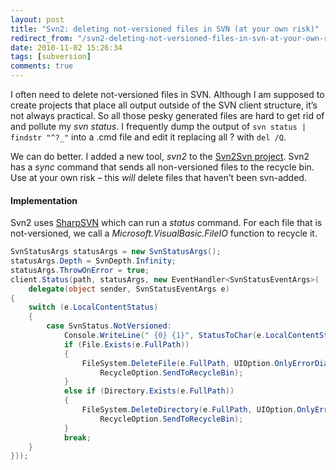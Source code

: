 ```yaml
---
layout: post
title: "Svn2: deleting not-versioned files in SVN (at your own risk)"
redirect_from: "/svn2-deleting-not-versioned-files-in-svn-at-your-own-risk"
date: 2010-11-02 15:26:34
tags: [subversion]
comments: true
---
```


I often need to delete not-versioned files in SVN. Although I am supposed to create projects that place all output outside of the SVN client structure, it’s not always practical. So all those pesky generated files are hard to get rid of and pollute my _svn status_. I frequently dump the output of `svn status | findstr "^?_"` into a .cmd file and edit it replacing all ? with `del /Q`.

We can do better. I added a new tool, _svn2_ to the [Svn2Svn project](https://github.com/dblock/svn2svn/). Svn2 has a _sync_ command that sends all non-versioned files to the recycle bin. Use at your own risk – this _will_ delete files that haven’t been svn-added.

#### Implementation

Svn2 uses [SharpSVN](http://sharpsvn.open.collab.net/) which can run a _status_ command. For each file that is not-versioned, we call a _Microsoft.VisualBasic.FileIO_ function to recycle it.

```cs
SvnStatusArgs statusArgs = new SvnStatusArgs();
statusArgs.Depth = SvnDepth.Infinity;
statusArgs.ThrowOnError = true;
client.Status(path, statusArgs, new EventHandler<SvnStatusEventArgs>(
    delegate(object sender, SvnStatusEventArgs e)
{
    switch (e.LocalContentStatus)
    {
        case SvnStatus.NotVersioned:
            Console.WriteLine(" {0} {1}", StatusToChar(e.LocalContentStatus), e.FullPath);
            if (File.Exists(e.FullPath))
            {
                FileSystem.DeleteFile(e.FullPath, UIOption.OnlyErrorDialogs,
                    RecycleOption.SendToRecycleBin);
            }
            else if (Directory.Exists(e.FullPath))
            {
                FileSystem.DeleteDirectory(e.FullPath, UIOption.OnlyErrorDialogs,
                    RecycleOption.SendToRecycleBin);
            }
            break;
    }
}));
```

